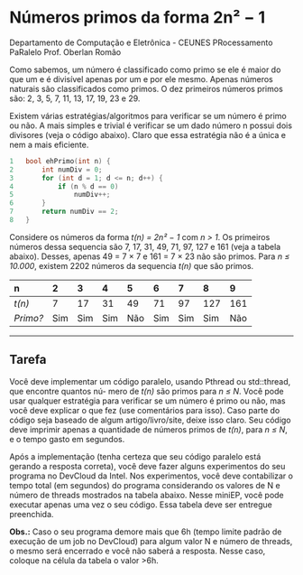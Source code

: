 
# Números primos da forma 2n² − 1

Departamento de Computação e Eletrônica - CEUNES
PRocessamento PaRalelo
Prof. Oberlan Romão

Como sabemos, um número é classificado como primo se ele é maior do que um e é divisível apenas por
um e por ele mesmo. Apenas números naturais são classificados como primos. O dez primeiros números
primos são: 2, 3, 5, 7, 11, 13, 17, 19, 23 e 29.

Existem várias estratégias/algoritmos para verificar se um número é primo ou não. A mais simples
e trivial é verificar se um dado número n possui dois divisores (veja o código abaixo). Claro que essa
estratégia não é a única e nem a mais eficiente.

```c
1   bool ehPrimo(int n) {
2       int numDiv = 0;
3       for (int d = 1; d <= n; d++) {
4           if (n % d == 0)
5               numDiv++;
6       }
7       return numDiv == 2;
8   }
```


Considere os números da forma *t(n) = 2n² − 1* com *n > 1*. Os primeiros números dessa sequencia
são 7, 17, 31, 49, 71, 97, 127 e 161 (veja a tabela abaixo). Desses, apenas 49 = 7 × 7 e 161 = 7 × 23 não são
primos. Para *n ≤ 10.000*, existem 2202 números da sequencia *t(n)* que são primos.


| **n** | 2 | 3 | 4 | 5 | 6 | 7 | 8 | 9                       |
| :-- | :-- | :-- | :-- | :-- | :-- | :-- | :-- | :-- |
| *t(n)*      | 7 | 17 | 31 | 49 | 71 | 97 | 127 | 161 |
| *Primo?*      | Sim | Sim | Sim | Não | Sim | Sim | Sim | Não |

***

## Tarefa
Você deve implementar um código paralelo, usando Pthread ou std::thread, que encontre quantos nú-
mero de *t(n)* são primos para *n ≤ N*. Você pode usar qualquer estratégia para verificar se um número
é primo ou não, mas você deve explicar o que fez (use comentários para isso). Caso parte do código seja
baseado de algum artigo/livro/site, deixe isso claro. Seu código deve imprimir apenas a quantidade de
números primos de *t(n)*, para *n ≤ N*, e o tempo gasto em segundos.

Após a implementação (tenha certeza que seu código paralelo está gerando a resposta correta), você
deve fazer alguns experimentos do seu programa no DevCloud da Intel. Nos experimentos, você deve
contabilizar o tempo total (em segundos) do programa considerando os valores de N e número de threads 
mostrados na tabela abaixo. Nesse miniEP, você pode executar apenas uma vez o seu código. Essa tabela
deve ser entregue preenchida.

**Obs.:** Caso o seu programa demore mais que 6h (tempo limite padrão de execução de um job no DevCloud)
para algum valor N e número de threads, o mesmo será encerrado e você não saberá a resposta. Nesse
caso, coloque na célula da tabela o valor >6h.